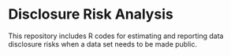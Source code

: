 # Disclosure Risk Analysis

This repository includes R codes for estimating and reporting data disclosure risks when a data set needs to be made public.

[Instruction to using sdcMicro]: https://cran.r-project.org/web/packages/sdcMicro/vignettes/sdc_guidelines.pdf

[Model-based re-identification risk estimation]: http://www.scb.se/contentassets/ca21efb41fee47d293bbee5bf7be7fb3/estimating-the-re-identification-risk-per-record-in-microdata.pdf




